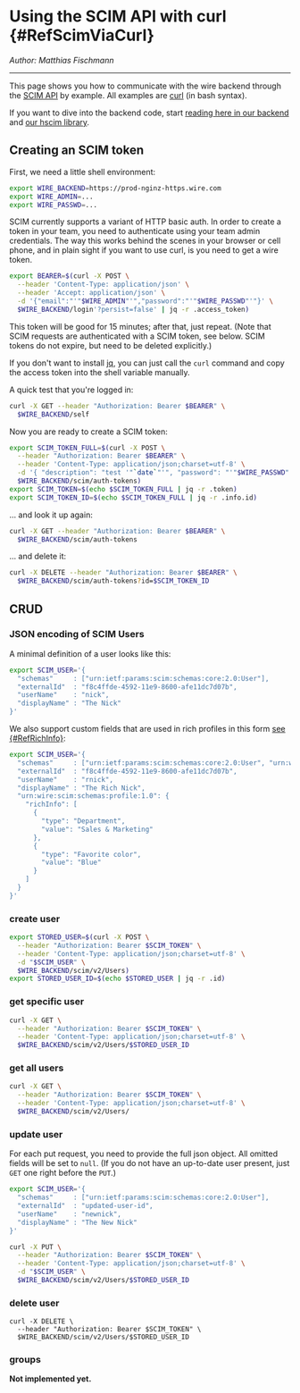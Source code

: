 # Using the SCIM API with curl {#RefScimViaCurl}

_Author: Matthias Fischmann_

---

This page shows you how to communicate with the wire backend through
the [SCIM API](http://www.simplecloud.info/) by example.  All examples
are [curl](https://curl.haxx.se/) (in bash syntax).

If you want to dive into the backend code, start [reading here in our
backend](https://github.com/wireapp/wire-server/blob/develop/services/spar/src/Spar/Scim.hs)
and [our hscim library](https://github.com/wireapp/hscim).


## Creating an SCIM token

First, we need a little shell environment:

```bash
export WIRE_BACKEND=https://prod-nginz-https.wire.com
export WIRE_ADMIN=...
export WIRE_PASSWD=...
```

SCIM currently supports a variant of HTTP basic auth.  In order to
create a token in your team, you need to authenticate using your team
admin credentials.  The way this works behind the scenes in your
browser or cell phone, and in plain sight if you want to use curl, is
you need to get a wire token.

```bash
export BEARER=$(curl -X POST \
  --header 'Content-Type: application/json' \
  --header 'Accept: application/json' \
  -d '{"email":"'"$WIRE_ADMIN"'","password":"'"$WIRE_PASSWD"'"}' \
  $WIRE_BACKEND/login'?persist=false' | jq -r .access_token)
```

This token will be good for 15 minutes; after that, just repeat.
(Note that SCIM requests are authenticated with a SCIM token, see
below.  SCIM tokens do not expire, but need to be deleted explicitly.)

If you don't want to install [jq](https://stedolan.github.io/jq/), you
can just call the `curl` command and copy the access token into the
shell variable manually.

A quick test that you're logged in:

```bash
curl -X GET --header "Authorization: Bearer $BEARER" \
  $WIRE_BACKEND/self
```

Now you are ready to create a SCIM token:

```bash
export SCIM_TOKEN_FULL=$(curl -X POST \
  --header "Authorization: Bearer $BEARER" \
  --header 'Content-Type: application/json;charset=utf-8' \
  -d '{ "description": "test '"`date`"'", "password": "'"$WIRE_PASSWD"'" }' \
  $WIRE_BACKEND/scim/auth-tokens)
export SCIM_TOKEN=$(echo $SCIM_TOKEN_FULL | jq -r .token)
export SCIM_TOKEN_ID=$(echo $SCIM_TOKEN_FULL | jq -r .info.id)
```

...  and look it up again:

```bash
curl -X GET --header "Authorization: Bearer $BEARER" \
  $WIRE_BACKEND/scim/auth-tokens
```

...  and delete it:

```bash
curl -X DELETE --header "Authorization: Bearer $BEARER" \
  $WIRE_BACKEND/scim/auth-tokens?id=$SCIM_TOKEN_ID
```

## CRUD

### JSON encoding of SCIM Users

A minimal definition of a user looks like this:

```bash
export SCIM_USER='{
  "schemas"     : ["urn:ietf:params:scim:schemas:core:2.0:User"],
  "externalId"  : "f8c4ffde-4592-11e9-8600-afe11dc7d07b",
  "userName"    : "nick",
  "displayName" : "The Nick"
}'
```

We also support custom fields that are used in rich profiles in this
form [see {#RefRichInfo}](../user/rich-info.md):

```bash
export SCIM_USER='{
  "schemas"     : ["urn:ietf:params:scim:schemas:core:2.0:User", "urn:wire:scim:schemas:profile:1.0"],
  "externalId"  : "f8c4ffde-4592-11e9-8600-afe11dc7d07b",
  "userName"    : "rnick",
  "displayName" : "The Rich Nick",
  "urn:wire:scim:schemas:profile:1.0": {
    "richInfo": [
      {
        "type": "Department",
        "value": "Sales & Marketing"
      },
      {
        "type": "Favorite color",
        "value": "Blue"
      }
    ]
  }
}'
```

### create user

```bash
export STORED_USER=$(curl -X POST \
  --header "Authorization: Bearer $SCIM_TOKEN" \
  --header 'Content-Type: application/json;charset=utf-8' \
  -d "$SCIM_USER" \
  $WIRE_BACKEND/scim/v2/Users)
export STORED_USER_ID=$(echo $STORED_USER | jq -r .id)
```

### get specific user

```bash
curl -X GET \
  --header "Authorization: Bearer $SCIM_TOKEN" \
  --header 'Content-Type: application/json;charset=utf-8' \
  $WIRE_BACKEND/scim/v2/Users/$STORED_USER_ID
```

### get all users

```bash
curl -X GET \
  --header "Authorization: Bearer $SCIM_TOKEN" \
  --header 'Content-Type: application/json;charset=utf-8' \
  $WIRE_BACKEND/scim/v2/Users/
```

### update user

For each put request, you need to provide the full json object.  All
omitted fields will be set to `null`.  (If you do not have an
up-to-date user present, just `GET` one right before the `PUT`.)

```bash
export SCIM_USER='{
  "schemas"     : ["urn:ietf:params:scim:schemas:core:2.0:User"],
  "externalId"  : "updated-user-id",
  "userName"    : "newnick",
  "displayName" : "The New Nick"
}'

curl -X PUT \
  --header "Authorization: Bearer $SCIM_TOKEN" \
  --header 'Content-Type: application/json;charset=utf-8' \
  -d "$SCIM_USER" \
  $WIRE_BACKEND/scim/v2/Users/$STORED_USER_ID
```

### delete user

```
curl -X DELETE \
  --header "Authorization: Bearer $SCIM_TOKEN" \
  $WIRE_BACKEND/scim/v2/Users/$STORED_USER_ID
```

### groups

**Not implemented yet.**
